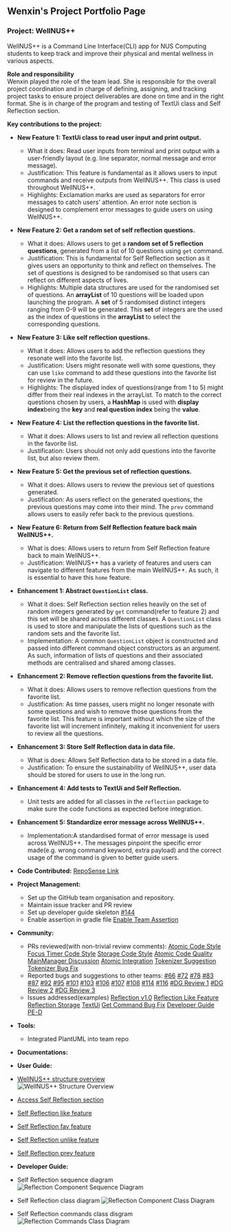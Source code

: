 ## Wenxin's Project Portfolio Page

### Project: WellNUS++
WellNUS++ is a Command Line Interface(CLI) app for NUS Computing students to keep track and improve their physical and
mental wellness in various aspects.

**Role and responsibility**<br>
Wenxin played the role of the team lead. She is responsible for the overall project coordination and in charge of defining,
assigning, and tracking project tasks to ensure project deliverables are done on time and in the right format.
She is in charge of the program and testing of TextUi class and Self Reflection section.

**Key contributions to the project:**
- **New Feature 1: TextUi class to read user input and print output.**
  - What it does: Read user inputs from terminal and print output with a user-friendly layout (e.g. line separator,
normal message and error message).
  - Justification: This feature is fundamental as it allows users to input commands and receive outputs from WellNUS++.
This class is used throughout WellNUS++. 
  - Highlights: Exclamation marks are used as separators for error messages to catch users' attention. 
An error note section is designed to complement error messages to guide users on using WellNUS++.
- **New Feature 2: Get a random set of self reflection questions.**
  - What it does: Allows users to get a **random set of 5 reflection questions**, generated from a list of 10 questions
using `get` command.
  - Justification: This is fundamental for Self Reflection section as it gives users an opportunity to think 
and reflect on themselves. The set of questions is designed to be randomised so that users can reflect on different aspects
of lives.
  - Highlights: Multiple data structures are used for the randomised set of questions. An **arrayList** of 10 questions 
will be loaded upon launching the program. A **set** of 5 randomised distinct integers ranging from 0-9 will be generated.
This **set** of integers are the used as the index of questions in the **arrayList** to select the corresponding questions.
- **New Feature 3: Like self reflection questions.**
  - What it does: Allows users to add the reflection questions they resonate well into the favorite list.
  - Justification: Users might resonate well with some questions, they can use `like` command to add these questions into
the favorite list for review in the future. 
  - Highlights: The displayed index of questions(range from 1 to 5) might differ from their real indexes in the arrayList.
To match to the correct questions chosen by users, a **HashMap** is used with **display index**being the **key** and **real 
question index** being the **value**. 
- **New Feature 4: List the reflection questions in the favorite list.**
  - What it does: Allows users to list and review all reflection questions in the favorite list.
  - Justification: Users should not only add questions into the favorite list, but also review them.
- **New Feature 5: Get the previous set of reflection questions.**
  - What it does: Allows users to review the previous set of questions generated.
  - Justification: As users reflect on the generated questions, the previous questions may come into their mind. The `prev`
command allows users to easily refer back to the previous questions.
- **New Feature 6: Return from Self Reflection feature back main WellNUS++.**
  - What is does: Allows users to return from Self Reflection feature back to main WellNUS++.
  - Justification: WellNUS++ has a variety of features and users can navigate to different features from the main WellNUS++.
As such, it is essential to have this `home` feature.
- **Enhancement 1: Abstract `QuestionList` class.**
  - What it does: Self Reflection section relies heavily on the set of random integers generated by `get` command(refer to feature 2)
and this set will be shared across different classes. A `QuestionList` class is used to store and manipulate the lists of questions such 
as the random sets and the favorite list.
  - Implementation: A common `QuestionList` object is constructed and passed into different command object
constructors as an argument. As such, information of lists of questions and their associated methods are centralised and shared among classes.
- **Enhancement 2: Remove reflection questions from the favorite list.**
  - What it does: Allows users to remove reflection questions from the favorite list.
  - Justification: As time passes, users might no longer resonate with some questions and wish to remove those questions from
the favorite list. This feature is important without which the size of the favorite list will increment infinitely, making it 
inconvenient for users to review all the questions.
- **Enhancement 3: Store Self Reflection data in data file.**
  - What is does: Allows Self Reflection data to be stored in a data file.
  - Justification: To ensure the sustainability of WellNUS++, user data should be stored for users to use in the long run.
- **Enhancement 4: Add tests to TextUi and Self Reflection.**
  - Unit tests are added for all classes in the `reflection` package to make sure the code functions as expected before integration.
- **Enhancement 5: Standardize error message across WellNUS++.**
  - Implementation:A standardised format of error message is used across WellNUS++. The messages pinpoint the specific 
error made(e.g. wrong command keyword, extra payload) and the correct usage of the command is given to better guide users.
- **Code Contributed:** [RepoSense Link](https://nus-cs2113-ay2223s2.github.io/tp-dashboard/?search=wenxin-c&breakdown=true)
- **Project Management:**
  - Set up the GitHub team organisation and repository.
  - Maintain issue tracker and PR review
  - Set up developer guide skeleton [#144](https://github.com/AY2223S2-CS2113-T12-4/tp/pull/144)
  - Enable assertion in gradle file [Enable Team Assertion](https://github.com/AY2223S2-CS2113-T12-4/tp/issues/141)
- **Community:**
  - PRs reviewed(with non-trivial review comments):
[Atomic Code Style](https://github.com/AY2223S2-CS2113-T12-4/tp/pull/31)
[Focus Timer Code Style](https://github.com/AY2223S2-CS2113-T12-4/tp/pull/155)
[Storage Code Style](https://github.com/AY2223S2-CS2113-T12-4/tp/pull/162)
[Atomic Code Quality](https://github.com/AY2223S2-CS2113-T12-4/tp/pull/64)
[MainManager Discussion](https://github.com/AY2223S2-CS2113-T12-4/tp/pull/65)
[Atomic Integration](https://github.com/AY2223S2-CS2113-T12-4/tp/pull/72)
[Tokenizer Suggestion](https://github.com/AY2223S2-CS2113-T12-4/tp/pull/151)
[Tokenizer Bug Fix](https://github.com/AY2223S2-CS2113-T12-4/tp/pull/252)
  - Reported bugs and suggestions to other teams:
[#66](https://github.com/AY2223S2-CS2113-T15-4/tp/issues/66)
[#72](https://github.com/AY2223S2-CS2113-T15-4/tp/issues/72)
[#78](https://github.com/AY2223S2-CS2113-T15-4/tp/issues/78)
[#83](https://github.com/AY2223S2-CS2113-T15-4/tp/issues/83)
[#87](https://github.com/AY2223S2-CS2113-T15-4/tp/issues/87)
[#92](https://github.com/AY2223S2-CS2113-T15-4/tp/issues/92)
[#95](https://github.com/AY2223S2-CS2113-T15-4/tp/issues/95)
[#101](https://github.com/AY2223S2-CS2113-T15-4/tp/issues/101)
[#103](https://github.com/AY2223S2-CS2113-T15-4/tp/issues/103)
[#106](https://github.com/AY2223S2-CS2113-T15-4/tp/issues/106)
[#107](https://github.com/AY2223S2-CS2113-T15-4/tp/issues/107)
[#108](https://github.com/AY2223S2-CS2113-T15-4/tp/issues/108)
[#114](https://github.com/AY2223S2-CS2113-T15-4/tp/issues/114)
[#116](https://github.com/AY2223S2-CS2113-T15-4/tp/issues/116)
[#DG Review 1](https://github.com/nus-cs2113-AY2223S2/tp/pull/15/files#diff-1a95edf069a4136e9cb71bee758b0dc86996f6051f0d438ec2c424557de7160b)
[#DG Review 2](https://github.com/nus-cs2113-AY2223S2/tp/pull/3/files/6539d4f8311a3ce7587eae50de850c64e742f2a3#diff-1a95edf069a4136e9cb71bee758b0dc86996f6051f0d438ec2c424557de7160b)
[#DG Review 3](https://github.com/nus-cs2113-AY2223S2/tp/pull/5/files/e3180a6667d0623ba95e1212667ebf9afc4ecbc1#diff-1a95edf069a4136e9cb71bee758b0dc86996f6051f0d438ec2c424557de7160b)
  - Issues addressed(examples)
[Reflection v1.0](https://github.com/AY2223S2-CS2113-T12-4/tp/issues/17)
[Reflection Like Feature](https://github.com/AY2223S2-CS2113-T12-4/tp/issues/145)
[Reflection Storage](https://github.com/AY2223S2-CS2113-T12-4/tp/issues/171)
[TextUi](https://github.com/AY2223S2-CS2113-T12-4/tp/issues/24)
[Get Command Bug Fix](https://github.com/AY2223S2-CS2113-T12-4/tp/issues/98)
[Developer Guide](https://github.com/AY2223S2-CS2113-T12-4/tp/issues/143)
[PE-D](https://github.com/AY2223S2-CS2113-T12-4/tp/issues/251)
- **Tools:**
  - Integrated PlantUML into team repo
- **Documentations:**
- **User Guide:**
- [WellNUS++ structure overview](https://ay2223s2-cs2113-t12-4.github.io/tp/UserGuide.html#overview-of-wellnus)<br>
  ![WellNUS++ Structure Overview](../diagrams/WellNusStructure.png)
- [Access Self Reflection section](https://ay2223s2-cs2113-t12-4.github.io/tp/UserGuide.html#reflect---accessing-self-reflection-feature)
- [Self Reflection like feature](https://ay2223s2-cs2113-t12-4.github.io/tp/UserGuide.html#like---add-reflection-question-into-favorite-list)
- [Self Reflection fav feature](https://ay2223s2-cs2113-t12-4.github.io/tp/UserGuide.html#fav---view-favorite-list)
- [Self Reflection unlike feature](https://ay2223s2-cs2113-t12-4.github.io/tp/UserGuide.html#unlike---remove-questions-from-favorite-list)
- [Self Reflection prev feature](https://ay2223s2-cs2113-t12-4.github.io/tp/UserGuide.html#prev---get-the-previous-set-of-reflection-questions-generated)

- **Developer Guide:** 
- Self Reflection sequence diagram
  ![Reflection Component Sequence Diagram](../diagrams/ReflectionSequenceDiagram.png)
- Self Reflection class diagram
  ![Reflection Component Class Diagram](../diagrams/ReflectionClassDiagram.png)
- Self Reflection commands class disgram
  ![Reflection Commands Class Diagram](../diagrams/ReflectionCommandsUML.png)